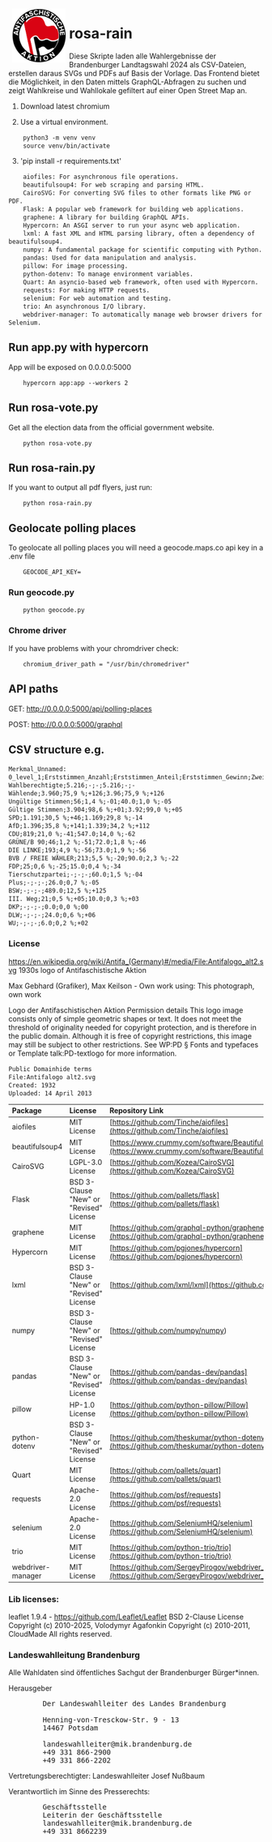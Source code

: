 <img src="./static/images/Antifalogo_alt2.svg" style="float:left;padding:7px;" width="21%"/>

# rosa-rain
Diese Skripte laden alle Wahlergebnisse der Brandenburger Landtagswahl 2024 als CSV-Dateien, erstellen daraus SVGs und PDFs auf Basis der Vorlage. Das Frontend bietet die Möglichkeit, in den Daten mittels GraphQL-Abfragen zu suchen und zeigt Wahlkreise und Wahllokale gefiltert auf einer Open Street Map an.

1. Download latest chromium
    
2. Use a virtual environment.
```
    python3 -m venv venv
    source venv/bin/activate
```

3. 'pip install -r requirements.txt'

```
    aiofiles: For asynchronous file operations.
    beautifulsoup4: For web scraping and parsing HTML.
    CairoSVG: For converting SVG files to other formats like PNG or PDF.
    Flask: A popular web framework for building web applications.
    graphene: A library for building GraphQL APIs.
    Hypercorn: An ASGI server to run your async web application.
    lxml: A fast XML and HTML parsing library, often a dependency of beautifulsoup4.
    numpy: A fundamental package for scientific computing with Python.
    pandas: Used for data manipulation and analysis.
    pillow: For image processing.
    python-dotenv: To manage environment variables.
    Quart: An asyncio-based web framework, often used with Hypercorn.
    requests: For making HTTP requests.
    selenium: For web automation and testing.
    trio: An asynchronous I/O library.
    webdriver-manager: To automatically manage web browser drivers for Selenium.
```

## Run app.py with hypercorn
App will be exposed on 0.0.0.0:5000
```
    hypercorn app:app --workers 2
```

## Run rosa-vote.py
Get all the election data from the official government website.
```
    python rosa-vote.py
```

## Run rosa-rain.py
If you want to output all pdf flyers, just run:
```
    python rosa-rain.py
```

## Geolocate polling places
To geolocate all polling places you will need a geocode.maps.co api key in a .env file
```
    GEOCODE_API_KEY=
```

### Run geocode.py
```
    python geocode.py
```

### Chrome driver
If you have problems with your chromdriver check:
```
    chromium_driver_path = "/usr/bin/chromedriver"
```

## API paths
GET:
http://0.0.0.0:5000/api/polling-places

POST:
http://0.0.0.0:5000/graphql

## CSV structure e.g.
```
Merkmal_Unnamed: 0_level_1;Erststimmen_Anzahl;Erststimmen_Anteil;Erststimmen_Gewinn;Zweitstimmen_Anzahl;Zweitstimmen_Anteil;Zweitstimmen_Gewinn
Wahlberechtigte;5.216;-;-;5.216;-;-
Wählende;3.960;75,9 %;+126;3.96;75,9 %;+126
Ungültige Stimmen;56;1,4 %;-01;40.0;1,0 %;-05
Gültige Stimmen;3.904;98,6 %;+01;3.92;99,0 %;+05
SPD;1.191;30,5 %;+46;1.169;29,8 %;-14
AfD;1.396;35,8 %;+141;1.339;34,2 %;+112
CDU;819;21,0 %;-41;547.0;14,0 %;-62
GRÜNE/B 90;46;1,2 %;-51;72.0;1,8 %;-46
DIE LINKE;193;4,9 %;-56;73.0;1,9 %;-56
BVB / FREIE WÄHLER;213;5,5 %;-20;90.0;2,3 %;-22
FDP;25;0,6 %;-25;15.0;0,4 %;-34
Tierschutzpartei;-;-;-;60.0;1,5 %;-04
Plus;-;-;-;26.0;0,7 %;-05
BSW;-;-;-;489.0;12,5 %;+125
III. Weg;21;0,5 %;+05;10.0;0,3 %;+03
DKP;-;-;-;0.0;0,0 %;00
DLW;-;-;-;24.0;0,6 %;+06
WU;-;-;-;6.0;0,2 %;+02
```


### License
https://en.wikipedia.org/wiki/Antifa_(Germany)#/media/File:Antifalogo_alt2.svg
1930s logo of Antifaschistische Aktion

Max Gebhard (Grafiker), Max Keilson - Own work using: This photograph, own work

Logo der Antifaschistischen Aktion
Permission details
This logo image consists only of simple geometric shapes or text. It does not meet the threshold of originality needed for copyright protection, and is therefore in the public domain. Although it is free of copyright restrictions, this image may still be subject to other restrictions. See WP:PD § Fonts and typefaces or Template talk:PD-textlogo for more information.

    Public Domainhide terms
    File:Antifalogo alt2.svg
    Created: 1932
    Uploaded: 14 April 2013

| Package | License | Repository Link |
| :--- | :--- | :--- |
| aiofiles | MIT License | [https://github.com/Tinche/aiofiles](https://github.com/Tinche/aiofiles) |
| beautifulsoup4 | MIT License | [https://www.crummy.com/software/BeautifulSoup/bs4/doc/](https://www.crummy.com/software/BeautifulSoup/bs4/doc/) |
| CairoSVG | LGPL-3.0 License | [https://github.com/Kozea/CairoSVG](https://github.com/Kozea/CairoSVG) |
| Flask | BSD 3-Clause "New" or "Revised" License | [https://github.com/pallets/flask](https://github.com/pallets/flask) |
| graphene | MIT License | [https://github.com/graphql-python/graphene](https://github.com/graphql-python/graphene) |
| Hypercorn | MIT License | [https://github.com/pgjones/hypercorn](https://github.com/pgjones/hypercorn) |
| lxml | BSD 3-Clause "New" or "Revised" License | [https://github.com/lxml/lxml](https://github.com/lxml/lxml) |
| numpy | BSD 3-Clause "New" or "Revised" License | [https://github.com/numpy/numpy) |
| pandas | BSD 3-Clause "New" or "Revised" License | [https://github.com/pandas-dev/pandas](https://github.com/pandas-dev/pandas) |
| pillow | HP-1.0 License | [https://github.com/python-pillow/Pillow](https://github.com/python-pillow/Pillow) |
| python-dotenv | BSD 3-Clause "New" or "Revised" License | [https://github.com/theskumar/python-dotenv](https://github.com/theskumar/python-dotenv) |
| Quart | MIT License | [https://github.com/pallets/quart](https://github.com/pallets/quart) |
| requests | Apache-2.0 License | [https://github.com/psf/requests](https://github.com/psf/requests) |
| selenium | Apache-2.0 License | [https://github.com/SeleniumHQ/selenium](https://github.com/SeleniumHQ/selenium) |
| trio | MIT License | [https://github.com/python-trio/trio](https://github.com/python-trio/trio) |
| webdriver-manager | MIT License | [https://github.com/SergeyPirogov/webdriver_manager](https://github.com/SergeyPirogov/webdriver_manager) |


### Lib licenses:
leaflet 1.9.4 - https://github.com/Leaflet/Leaflet
BSD 2-Clause License
Copyright (c) 2010-2025, Volodymyr Agafonkin
Copyright (c) 2010-2011, CloudMade
All rights reserved.


### Landeswahlleitung Brandenburg
Alle Wahldaten sind öffentliches Sachgut der Brandenburger Bürger*innen.

Herausgeber
<pre>
        Der Landeswahlleiter des Landes Brandenburg

        Henning-von-Tresckow-Str. 9 - 13
        14467 Potsdam

        landeswahlleiter@mik.brandenburg.de
        +49 331 866-2900
        +49 331 866-2202	
</pre>
Vertretungsberechtigter: Landeswahlleiter Josef Nußbaum

Verantwortlich im Sinne des Presserechts:
<pre>
        Geschäftsstelle
        Leiterin der Geschäftsstelle
        landeswahlleiter@mik.brandenburg.de
        +49 331 8662239
</pre>
